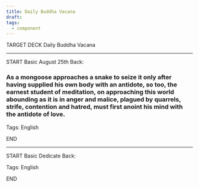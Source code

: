 ```yaml
---
title: Daily Buddha Vacana
draft: 
tags:
  - component
---
```

TARGET DECK
Daily Buddha Vacana

---
START
Basic
August 25th
Back: 
### As a mongoose approaches a snake to seize it only after having supplied his own body with an antidote, so too, the earnest student of meditation, on approaching this world abounding as it is in anger and malice, plagued by quarrels, strife, contention and hatred, must first anoint his mind with the antidote of love.
Tags: English
<!--ID: 1724588171059-->
END

---
START
Basic
Dedicate
Back: 

Tags: English

END